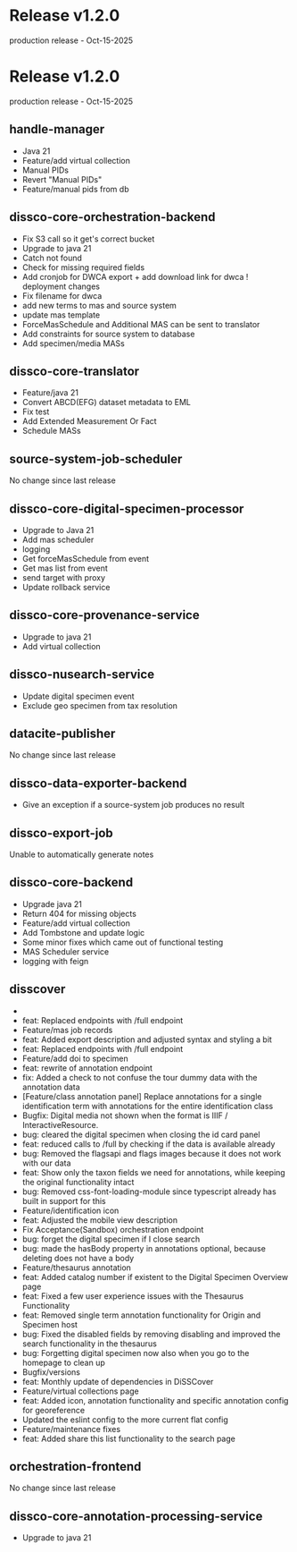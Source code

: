 # Release v1.2.0
production release - Oct-15-2025

# Release v1.2.0
production release - Oct-15-2025

## handle-manager
* Java 21
* Feature/add virtual collection
* Manual PIDs
* Revert "Manual PIDs"
* Feature/manual pids from db

## dissco-core-orchestration-backend
* Fix S3 call so it get's correct bucket
* Upgrade to java 21
* Catch not found
* Check for missing required fields
* Add cronjob for DWCA export + add download link for dwca  ! deployment changes
* Fix filename for dwca
* add new terms to mas and source system
* update mas template
* ForceMasSchedule and Additional MAS can be sent to translator
* Add constraints for source system to database
* Add specimen/media MASs

## dissco-core-translator
* Feature/java 21
* Convert ABCD(EFG) dataset metadata to EML
* Fix test
* Add Extended Measurement Or Fact
* Schedule MASs

## source-system-job-scheduler
No change since last release
## dissco-core-digital-specimen-processor
* Upgrade to Java 21
* Add mas scheduler
* logging
* Get forceMasSchedule from event
* Get mas list from event
* send target with proxy
* Update rollback service

## dissco-core-provenance-service
* Upgrade to java 21
* Add virtual collection

## dissco-nusearch-service
* Update digital specimen event
* Exclude geo specimen from tax resolution

## datacite-publisher
No change since last release
## dissco-data-exporter-backend
* Give an exception if a source-system job produces no result

## dissco-export-job
Unable to automatically generate notes

## dissco-core-backend
* Upgrade java 21
* Return 404 for missing objects
* Feature/add virtual collection
* Add Tombstone and update logic
* Some minor fixes which came out of functional testing
* MAS Scheduler service
* logging with feign

## disscover
*
* feat: Replaced endpoints with /full endpoint
* Feature/mas job records
* feat: Added export description and adjusted syntax and styling a bit
* feat: Replaced endpoints with /full endpoint
* Feature/add doi to specimen
* feat: rewrite of annotation endpoint
* fix: Added a check to not confuse the tour dummy data with the annotation data
* [Feature/class annotation panel] Replace annotations for a single identification term with annotations for the entire identification class
* Bugfix: Digital media not shown when the format is IIIF / InteractiveResource.
* bug: cleared the digital specimen when closing the id card panel
* feat: reduced calls to /full by checking if the data is available already
* bug: Removed the flagsapi and flags images because it does not work with our data
* feat: Show only the  taxon fields we need for annotations, while keeping the original functionality intact
* bug: Removed css-font-loading-module since typescript already has built in support for this
* Feature/identification icon
* feat: Adjusted the mobile view description
* Fix Acceptance(Sandbox) orchestration endpoint
* bug: forget the digital specimen if I close search
* bug: made the hasBody property in annotations optional, because deleting does not have a body
* Feature/thesaurus annotation
* feat: Added catalog number if existent to the Digital Specimen Overview page
* feat: Fixed a few user experience issues with the Thesaurus Functionality
* feat: Removed single term annotation functionality for Origin and Specimen host
* bug: Fixed the disabled fields by removing disabling and improved the search functionality in the thesaurus
* bug: Forgetting digital specimen now also when you go to the homepage to clean up
* Bugfix/versions
* feat: Monthly update of dependencies in DiSSCover
* Feature/virtual collections page
* feat: Added icon, annotation functionality and specific annotation config for georeference
* Updated the eslint config to the more current flat config
* Feature/maintenance fixes
* feat: Added share this list functionality to the search page

## orchestration-frontend
No change since last release
## dissco-core-annotation-processing-service
* Upgrade to java 21

